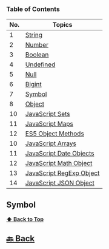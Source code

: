 

### Table of Contents

| No. | Topics                                                                                                                                      |
| --- | ------------------------------------------------------------------------------------------------------------------------------------------- |
| 1   | <a href="https://github.com/sanjay9616/JavaScript/blob/master/JavaScript-Tutorial/Data-Types/String.md">String</a>                          |
| 2   | <a href="https://github.com/sanjay9616/JavaScript/blob/master/JavaScript-Tutorial/Data-Types/Number.md">Number</a>                          |
| 3   | <a href="https://github.com/sanjay9616/JavaScript/blob/master/JavaScript-Tutorial/Data-Types/Boolean.md">Boolean</a>                        |
| 4   | <a href="https://github.com/sanjay9616/JavaScript/blob/master/JavaScript-Tutorial/Data-Types/Undefined.md">Undefined</a>                    |
| 5   | <a href="https://github.com/sanjay9616/JavaScript/blob/master/JavaScript-Tutorial/Data-Types/Null.md">Null</a>                              |
| 6   | <a href="https://github.com/sanjay9616/JavaScript/blob/master/JavaScript-Tutorial/Data-Types/Bigint.md">Bigint</a>                          |
| 7   | <a href="https://github.com/sanjay9616/JavaScript/blob/master/JavaScript-Tutorial/Data-Types/Symbol.md">Symbol</a>                          |
| 8   | <a href="https://github.com/sanjay9616/JavaScript/blob/master/JavaScript-Tutorial/Data-Types/Object.md#Singleton-Pattern-Method">Object</a> |
| 10  | <a href="https://github.com/sanjay9616/JavaScript/blob/master/JavaScript-Tutorial/Data-Types/Set.md">JavaScript Sets</a>                    |
| 11  | <a href="https://github.com/sanjay9616/JavaScript/blob/master/JavaScript-Tutorial/Data-Types/Map.md">JavaScript Maps</a>                    |
| 12  | <a href="https://github.com/sanjay9616/JavaScript/blob/master/JavaScript-Tutorial/Data-Types/Object-Reference.md">ES5 Object Methods</a>    |
| 10  | <a href="https://github.com/sanjay9616/JavaScript/blob/master/JavaScript-Tutorial/Data-Types/Array.md">JavaScript Arrays</a>                |
| 11  | <a href="https://github.com/sanjay9616/JavaScript/blob/master/JavaScript-Tutorial/Data-Types/Date.md">JavaScript Date Objects</a>           |
| 12  | <a href="https://github.com/sanjay9616/JavaScript/blob/master/JavaScript-Tutorial/Data-Types/Math.md">JavaScript Math Object</a>            |
| 13  | <a href="https://github.com/sanjay9616/JavaScript/blob/master/JavaScript-Tutorial/Data-Types/RegExp.md">JavaScript RegExp Object</a>        |
| 14  | <a href="https://github.com/sanjay9616/JavaScript/blob/master/JavaScript-Tutorial/Data-Types/JSON.md">JavaScript JSON Object</a>            |







### <h2>Symbol</h2>


**[⬆ Back to Top](#table-of-contents)**

<h2><a href="https://github.com/sanjay9616/JavaScript/blob/master/JavaScript-Tutorial/README.md"> 🔙 Back</a></h2>